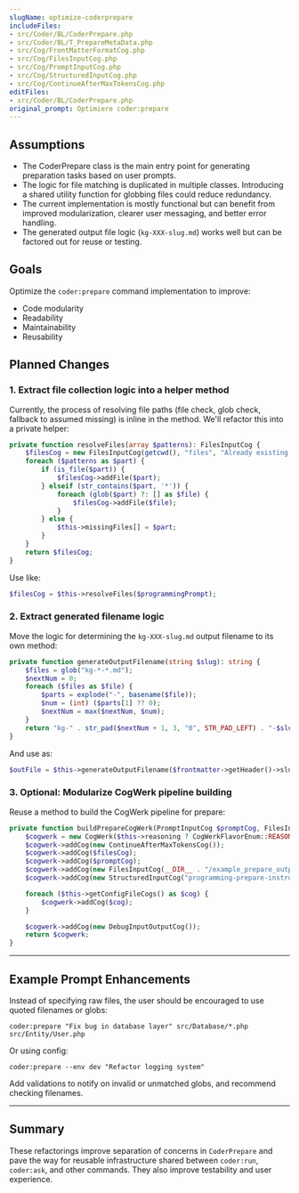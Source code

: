```yaml
---
slugName: optimize-coderprepare
includeFiles:
- src/Coder/BL/CoderPrepare.php
- src/Coder/BL/T_PrepareMetaData.php
- src/Cog/FrontMatterFormatCog.php
- src/Cog/FilesInputCog.php
- src/Cog/PromptInputCog.php
- src/Cog/StructuredInputCog.php
- src/Cog/ContinueAfterMaxTokensCog.php
editFiles:
- src/Coder/BL/CoderPrepare.php
original_prompt: Optimiere coder:prepare
---
```

## Assumptions

- The CoderPrepare class is the main entry point for generating preparation tasks based on user prompts.
- The logic for file matching is duplicated in multiple classes. Introducing a shared utility function for globbing files could reduce redundancy.
- The current implementation is mostly functional but can benefit from improved modularization, clearer user messaging, and better error handling.
- The generated output file logic (`kg-XXX-slug.md`) works well but can be factored out for reuse or testing.

## Goals

Optimize the `coder:prepare` command implementation to improve:
- Code modularity
- Readability
- Maintainability
- Reusability

## Planned Changes

### 1. Extract file collection logic into a helper method
Currently, the process of resolving file paths (file check, glob check, fallback to assumed missing) is inline in the method. We'll refactor this into a private helper:

```php
private function resolveFiles(array $patterns): FilesInputCog {
    $filesCog = new FilesInputCog(getcwd(), "files", "Already existing serialized files and content referenced within the programming-prompt.");
    foreach ($patterns as $part) {
        if (is_file($part)) {
            $filesCog->addFile($part);
        } elseif (str_contains($part, '*')) {
            foreach (glob($part) ?: [] as $file) {
                $filesCog->addFile($file);
            }
        } else {
            $this->missingFiles[] = $part;
        }
    }
    return $filesCog;
}
```

Use like:

```php
$filesCog = $this->resolveFiles($programmingPrompt);
```

### 2. Extract generated filename logic

Move the logic for determining the `kg-XXX-slug.md` output filename to its own method:

```php
private function generateOutputFilename(string $slug): string {
    $files = glob("kg-*-*.md");
    $nextNum = 0;
    foreach ($files as $file) {
        $parts = explode("-", basename($file));
        $num = (int) ($parts[1] ?? 0);
        $nextNum = max($nextNum, $num);
    }
    return "kg-" . str_pad($nextNum + 1, 3, "0", STR_PAD_LEFT) . "-$slug.md";
}
```

And use as:

```php
$outFile = $this->generateOutputFilename($frontmatter->getHeader()->slugName);
```

### 3. Optional: Modularize CogWerk pipeline building

Reuse a method to build the CogWerk pipeline for prepare:

```php
private function buildPrepareCogWerk(PromptInputCog $promptCog, FilesInputCog $filesCog): CogWerk {
    $cogwerk = new CogWerk($this->reasoning ? CogWerkFlavorEnum::REASONING : CogWerkFlavorEnum::DEFAULT);
    $cogwerk->addCog(new ContinueAfterMaxTokensCog());
    $cogwerk->addCog($filesCog);
    $cogwerk->addCog($promptCog);
    $cogwerk->addCog(new FilesInputCog(__DIR__ . "/example_prepare_output.md", "example_output", "Example markdown to output (excluding headers)"));
    $cogwerk->addCog(new StructuredInputCog("programming-prepare-instructions", file_get_contents(__DIR__ . "/prepare_instructions.txt"), "Follow the"));

    foreach ($this->getConfigFileCogs() as $cog) {
        $cogwerk->addCog($cog);
    }

    $cogwerk->addCog(new DebugInputOutputCog());
    return $cogwerk;
}
```

---

## Example Prompt Enhancements

Instead of specifying raw files, the user should be encouraged to use quoted filenames or globs:

```
coder:prepare "Fix bug in database layer" src/Database/*.php src/Entity/User.php
```

Or using config:
```
coder:prepare --env dev "Refactor logging system"
```

Add validations to notify on invalid or unmatched globs, and recommend checking filenames.

---

## Summary

These refactorings improve separation of concerns in `CoderPrepare` and pave the way for reusable infrastructure shared between `coder:run`, `coder:ask`, and other commands. They also improve testability and user experience.